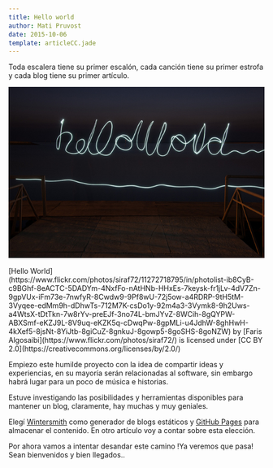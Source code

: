 ```yaml
---
title: Hello world
author: Mati Pruvost
date: 2015-10-06
template: articleCC.jade
---
```


Toda escalera tiene su primer escalón, cada canción tiene su primer estrofa y cada blog tiene su primer artículo.

<span class="more"></span>

![Hello world](hello-world.jpg)
<div class="caption">
[Hello World](https://www.flickr.com/photos/siraf72/11272718795/in/photolist-ib8CyB-c9BGhf-8eACTC-5DADYm-4NxfFo-nAtHNb-HHxEs-7keysk-fr1jLv-4dV7Zn-9gpVUx-iFm73e-7nwfyR-8Cwdw9-9Pf8wU-72j5ow-a4RDRP-9tH5tM-3Vyqee-edMm9h-dDhwTs-712M7K-csDo1y-92m4a3-3Vymk8-9h2Uws-a4WtsX-tDtTkn-7w8rYv-preEJf-3no74L-bmJYvZ-8WCih-8gQYPW-ABXSmf-eKZJ9L-8V9uq-eKZK5q-cDwqPw-8gpMLi-u4JdhW-8ghHwH-4kXef5-8jsNt-8YiJtb-8giCuZ-8gnkuJ-8gowp5-8goSHS-8goNZW) by [Faris Algosaibi](https://www.flickr.com/photos/siraf72/) is licensed under [CC BY 2.0](https://creativecommons.org/licenses/by/2.0/)
</div>

Empiezo este humilde proyecto con la idea de compartir ideas y experiencias,  en su mayoría serán relacionadas al software, sin embargo habrá lugar para un poco de música e historias.

Estuve investigando las posibilidades y herramientas disponibles para mantener un blog, claramente, hay muchas y muy geniales. 

Elegí [Wintersmith](http://wintersmith.io/) como generador de blogs estáticos y [GitHub Pages](https://pages.github.com/) para almacenar el contenido. En otro artículo voy a contar sobre esta elección.

Por ahora vamos a intentar desandar este camino !Ya veremos que pasa! 
Sean bienvenidos y bien llegados.. 